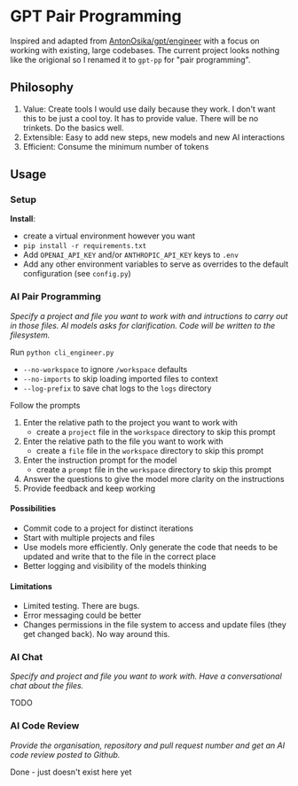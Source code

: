 # GPT Pair Programming

Inspired and adapted from [AntonOsika/gpt/engineer](https://github.com/AntonOsika/gpt-engineer) with a focus on working with existing, large codebases. The current project looks nothing like the origional so I renamed it to `gpt-pp` for "pair programming".

## Philosophy

1. Value: Create tools I would use daily because they work. I don't want this to be just a cool toy. It has to provide value. There will be no trinkets. Do the basics well.
2. Extensible: Easy to add new steps, new models and new AI interactions
3. Efficient: Consume the minimum number of tokens

## Usage

### Setup

**Install**:

- create a virtual environment however you want
- `pip install -r requirements.txt`
- Add `OPENAI_API_KEY` and/or `ANTHROPIC_API_KEY` keys to `.env`
- Add any other environment variables to serve as overrides to the default configuration (see `config.py`)

### AI Pair Programming

_Specify a project and file you want to work with and intructions to carry out in those files. AI models asks for clarification. Code will be written to the filesystem._

Run `python cli_engineer.py`

- `--no-workspace` to ignore `/workspace` defaults
- `--no-imports` to skip loading imported files to context
- `--log-prefix` to save chat logs to the `logs` directory

Follow the prompts

1. Enter the relative path to the project you want to work with
   - create a `project` file in the `workspace` directory to skip this prompt
2. Enter the relative path to the file you want to work with
   - create a `file` file in the `workspace` directory to skip this prompt
3. Enter the instruction prompt for the model
   - create a `prompt` file in the `workspace` directory to skip this prompt
4. Answer the questions to give the model more clarity on the instructions
5. Provide feedback and keep working

#### Possibilities

- Commit code to a project for distinct iterations
- Start with multiple projects and files
- Use models more efficiently. Only generate the code that needs to be updated and write that to the file in the correct place
- Better logging and visibility of the models thinking

#### Limitations

- Limited testing. There are bugs.
- Error messaging could be better
- Changes permissions in the file system to access and update files (they get changed back). No way around this.

### AI Chat

_Specify and project and file you want to work with. Have a conversational chat about the files._

TODO

### AI Code Review

_Provide the organisation, repository and pull request number and get an AI code review posted to Github._

Done - just doesn't exist here yet
